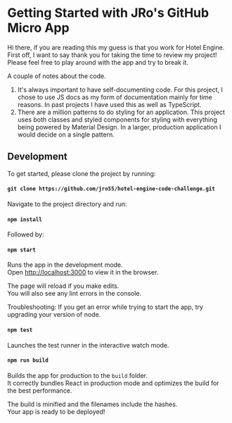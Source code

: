 # Getting Started with JRo's GitHub Micro App

Hi there, if you are reading this my guess is that you work for Hotel Engine. First off, I want to say thank you for taking the time to review my project! Please feel free to play around with the app and try to break it.

A couple of notes about the code.
1. It's always important to have self-documenting code. For this project, I chose to use JS docs as my form of documentation mainly for time reasons. In past projects I have used this as well as TypeScript.
2. There are a million patterns to do styling for an application. This project uses both classes and styled components for styling with everything being powered by Material Design. In a larger, production application I would decide on a single pattern. 

## Development

To get started, please clone the project by running:

#### `git clone https://github.com/jro55/hotel-engine-code-challenge.git`

Navigate to the project directory and run:

#### `npm install`

Followed by:

#### `npm start`

Runs the app in the development mode.\
Open [http://localhost:3000](http://localhost:3000) to view it in the browser.

The page will reload if you make edits.\
You will also see any lint errors in the console.

Troubleshooting:
If you get an error while trying to start the app, try upgrading your version of node.

#### `npm test`

Launches the test runner in the interactive watch mode.

#### `npm run build`

Builds the app for production to the `build` folder.\
It correctly bundles React in production mode and optimizes the build for the best performance.

The build is minified and the filenames include the hashes.\
Your app is ready to be deployed!
